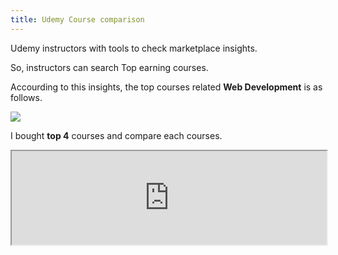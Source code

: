 ```yaml
---
title: Udemy Course comparison
---
```


Udemy instructors with tools to check marketplace insights.

So, instructors can search Top earning courses.

Accourding to this insights, the top courses related **Web Development** is as follows.

![](../img/2020-04-22-19-27-56.png)

I bought **top 4** courses and compare each courses.


<iframe width="100%" src="https://docs.google.com/spreadsheets/d/e/2PACX-1vSvU0fbQ8y1bOgnGz-_WZnAW9ZP4nPrnl7PPytc4ANSncMoGUD_a2h9EVAGdBd8z4gH9KrMlp7x8nb8/pubhtml?widget=true&amp;headers=false"></iframe>
